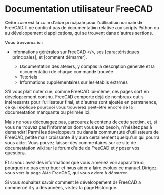 # Documentation utilisateur FreeCAD

Cette zone est la zone d'aide principale pour l'utilisation normale de FreeCAD. Il ne contient pas de documentation relative aux scripts Python ou au développement d'applications, qui se trouvent dans d'autres sections.

Vous trouverez ici:

* Informations générales sur FreeCAD </>, ses [caractéristiques principales], et [comment démarrer].</li>
    
    * Documentation des ateliers, y compris la description générale et la documentation de chaque commande trouvée
    * Tutoriels
    * Informations supplémentaires sur les établis externes</ul> 
    
    S'il vous plaît noter que, comme FreeCAD lui-même, ces pages sont en développement continu. FreeCAD comporte déjà de nombreux outils intéressants pour l'utilisateur final, et d'autres sont ajoutés en permanence, ce qui explique pourquoi vous trouverez peut-être encore de la documentation manquante ou périmée ici.
    
    Mais ne vous découragez pas, parcourez le contenu de cette section, et, si vous ne trouvez pas l'information dont vous avez besoin, n'hésitez pas à demander! Parmi les développeurs ou dans la communauté d'utilisateurs de FreeCAD, petite mais croissante, il y aura certainement quelqu'un qui pourra vous aider. Vous pouvez laisser des commentaires sur ce site de documentation wiki sur le forum d'aide de FreeCAD et y poser vos questions.
    
    Et si vous avez des informations que vous aimeriez voir apparaître ici, pourquoi ne pas contribuer et nous aider à faire évoluer ce manuel. Dirigez-vous vers la page Aide FreeCAD, qui vous aidera à démarrer.
    
    Si vous souhaitez savoir comment le développement de FreeCAD a commencé il y a des années, visitez la page Historique.